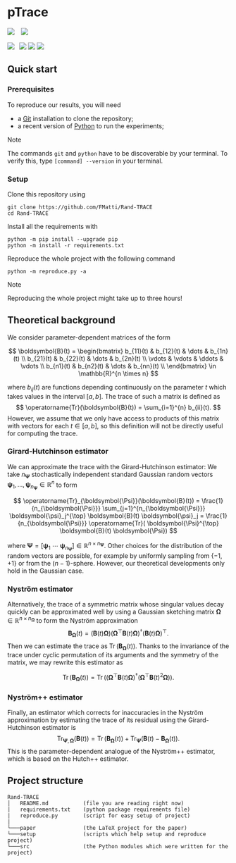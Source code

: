 # pTrace

![](https://img.shields.io/badge/-Compatibility-gray?style=flat-square) &ensp;
![](https://img.shields.io/badge/Python_3.8+-white?style=flat-square&logo=python&color=white&logoColor=white&labelColor=gray)

![](https://img.shields.io/badge/-Dependencies-gray?style=flat-square)&ensp;
![](https://img.shields.io/badge/NumPy-white?style=flat-square&logo=numpy&color=white&logoColor=white&labelColor=gray)
![](https://img.shields.io/badge/SciPy-white?style=flat-square&logo=scipy&color=white&logoColor=white&labelColor=gray)
![](https://img.shields.io/badge/Matplotlib-white?style=flat-square&logo=python&color=white&logoColor=white&labelColor=gray)

## Quick start

### Prerequisites

To reproduce our results, you will need

- a [Git](https://git-scm.com/downloads) installation to clone the repository;
- a recent version of [Python](https://www.python.org/downloads) to run the experiments;

> [!NOTE]
> The commands `git` and `python` have to be discoverable by your terminal. To verify this, type `[command] --version` in your terminal.

### Setup

Clone this repository using
```[shell]
git clone https://github.com/FMatti/Rand-TRACE
cd Rand-TRACE
```

Install all the requirements with
```[shell]
python -m pip install --upgrade pip
python -m install -r requirements.txt
```

Reproduce the whole project with the following command
```[shell]
python -m reproduce.py -a
```
> [!NOTE]
> Reproducing the whole project might take up to three hours!

## Theoretical background


We consider parameter-dependent matrices of the form

$$
    \boldsymbol{B}(t) = \begin{bmatrix}
        b_{11}(t) & b_{12}(t) & \dots & b_{1n}(t) \\
        b_{21}(t) & b_{22}(t) & \dots & b_{2n}(t) \\
        \vdots & \vdots & \ddots & \vdots \\
        b_{n1}(t) & b_{n2}(t) & \dots & b_{nn}(t) \\
    \end{bmatrix} \in \mathbb{R}^{n \times n}
$$

where $b_{ij}(t)$ are functions depending continuously on the parameter $t$ which takes values in the interval $[a,b]$. The trace of such a matrix is defined as
$$
    \operatorname{Tr}(\boldsymbol{B}(t)) = \sum_{i=1}^{n} b_{ii}(t).
$$
However, we assume that we only have access to products of this matrix with vectors for each $t \in [a, b]$, so this definition will not be directly useful for computing the trace.

### Girard-Hutchinson estimator

We can approximate the trace with the Girard-Hutchinson estimator: We take $n_{\boldsymbol{\Psi}}$ stochastically independent standard Gaussian random vectors $\boldsymbol{\psi}_1,\dots, \boldsymbol{\psi}_{n_{\boldsymbol{\Psi}}} \in \mathbb{R}^{n}$ to form

$$
    \operatorname{Tr}_{\boldsymbol{\Psi}}(\boldsymbol{B}(t))
    = \frac{1}{n_{\boldsymbol{\Psi}}} \sum_{j=1}^{n_{\boldsymbol{\Psi}}} \boldsymbol{\psi}_j^{\top} \boldsymbol{B}(t) \boldsymbol{\psi}_j
    = \frac{1}{n_{\boldsymbol{\Psi}}} \operatorname{Tr}( \boldsymbol{\Psi}^{\top} \boldsymbol{B}(t) \boldsymbol{\Psi})
$$

where $\boldsymbol{\Psi} = [\boldsymbol{\psi}_1 ~ \cdots ~ \boldsymbol{\psi}_{n_{\boldsymbol{\Psi}}}] \in \mathbb{R}^{n \times n_{\boldsymbol{\Psi}}}$. Other choices for the distribution of the random vectors are possible, for example by uniformly sampling from $\{-1, +1\}$ or from the $(n-1)$-sphere. However, our theoretical developments only hold in the Gaussian case.

### Nyström estimator

Alternatively, the trace of a symmetric matrix whose singular values decay quickly can be approximated well by using a Gaussian sketching matrix $\boldsymbol{\Omega} \in \mathbb{R}^{n \times n_{\boldsymbol{\Omega}}}$ to form the Nyström approximation
$$
    \boldsymbol{B}_{\boldsymbol{\Omega}}(t) = (\boldsymbol{B}(t) \boldsymbol{\Omega}) (\boldsymbol{\Omega}^{\top} \boldsymbol{B}(t) \boldsymbol{\Omega})^{\dagger} (\boldsymbol{B}(t) \boldsymbol{\Omega})^{\top}.
$$
Then we can estimate the trace as $\operatorname{Tr}(\boldsymbol{B}_{\boldsymbol{\Omega}}(t))$. Thanks to the invariance of the trace under cyclic permutation of its arguments and the symmetry of the matrix, we may rewrite this estimator as

$$
    \operatorname{Tr}(\boldsymbol{B}_{\boldsymbol{\Omega}}(t)) = \operatorname{Tr}( (\boldsymbol{\Omega}^{\top} \boldsymbol{B}(t) \boldsymbol{\Omega})^{\dagger} ( \boldsymbol{\Omega}^{\top} \boldsymbol{B}(t)^2 \boldsymbol{\Omega})).
$$

### Nyström++ estimator

Finally, an estimator which corrects for inaccuracies in the Nyström approximation by estimating the trace of its residual using the Girard-Hutchinson estimator is
$$
    \operatorname{Tr}_{\boldsymbol{\Psi}, \boldsymbol{\Omega}}(\boldsymbol{B}(t)) = \operatorname{Tr}(\boldsymbol{B}_{\boldsymbol{\Omega}}(t)) + \operatorname{Tr}_{\boldsymbol{\Psi}}(\boldsymbol{B}(t) - \boldsymbol{B}_{\boldsymbol{\Omega}}(t)).
$$
This is the parameter-dependent analogue of the Nyström++ estimator, which is based on the Hutch++ estimator.

## Project structure

```
Rand-TRACE
│   README.md           (file you are reading right now)
|   requirements.txt    (python package requirements file)
|   reproduce.py        (script for easy setup of project)
|
└───paper               (the LaTeX project for the paper)
└───setup               (scripts which help setup and reproduce project)
└───src                 (the Python modules which were written for the project)
```
